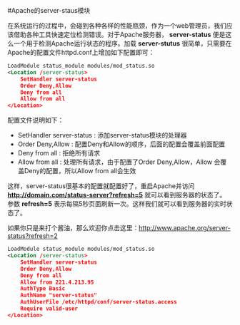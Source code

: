 #Apache的server-staus模块
  
在系统运行的过程中，会碰到各种各样的性能瓶颈，作为一个web管理员，我们应该借助各种工具快速定位检测错误。对于Apache服务器，
__server-status__ 便是这么一个用于检测Apache运行状态的程序。加载 __server-stutus__ 很简单，只需要在Apache的配置文件httpd.conf上增加如下配置即可：

```xml
LoadModule status_module modules/mod_status.so
<Location /server-status>
    SetHandler server-status
    Order Deny,Allow
    Deny from all
    Allow from all
</Location>
```
  配置文件说明如下：
  * SetHandler server-status : 添加server-status模块的处理器
  * Order Deny,Allow : 配置Deny和Allow的顺序，后面的配置会覆盖前面配置
  * Deny from all : 拒绝所有请求
  * Allow from all : 处理所有请求，由于配置了Order Deny,Allow，Allow 会覆盖Deny的配置，所以Allow from all会生效
  

这样，server-status很基本的配置就配置好了，重启Apache并访问 __http://domain.com/status-server?refresh=5__ 就可以看到服务器的状态了。
参数 __refresh=5__ 表示每隔5秒页面刷新一次。这样我们就可以看到服务器的实时状态了。
 
如果你只是来打个酱油，那么欢迎你点击这里：<a target="_blank" href="http://www.apache.org/server-status?refresh=2">http://www.apache.org/server-status?refresh=2</a>  

```xml
LoadModule status_module modules/mod_status.so
<Location /server-status>
    SetHandler server-status
    Order Deny,Allow
    Deny from all
    Allow from 221.4.213.95
    AuthType Basic
    AuthName "server-status"
    AuthUserFile /etc/httpd/conf/server-status.access
    Require valid-user
</Location>
```
